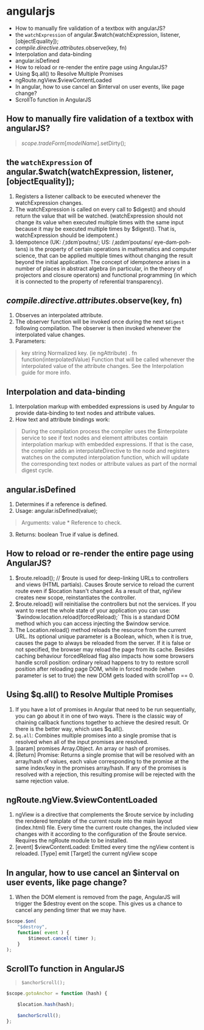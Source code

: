 # angularjs
<!-- MarkdownTOC -->

- How to manually fire validation of a textbox with angularJS?
- the `watchExpression` of angular.$watch\(watchExpression, listener, \[objectEquality\]\);
- $compile.directive.attributes.$observe\(key, fn\)
- Interpolation and data-binding
- angular.isDefined
- How to reload or re-render the entire page using AngularJS?
- Using $q.all\(\) to Resolve Multiple Promises
- ngRoute.ngView.$viewContentLoaded
- In angular, how to use cancel an $interval on user events, like page change?
- ScrollTo function in AngularJS

<!-- /MarkdownTOC -->

## How to manually fire validation of a textbox with angularJS?
> $scope.tradeForm[modelName].$setDirty();

## the `watchExpression` of angular.$watch(watchExpression, listener, [objectEquality]);
1. Registers a listener callback to be executed whenever the watchExpression changes.
2. The watchExpression is called on every call to $digest() and should return the value that will be watched. (watchExpression should not change its value when executed multiple times with the same input because it may be executed multiple times by $digest(). That is, watchExpression should be idempotent.)
3. Idempotence (UK: /ˌɪdɛmˈpoʊtns/; US: /ˌaɪdᵻmˈpoʊtəns/ eye-dəm-poh-təns) is the property of certain operations in mathematics and computer science, that can be applied multiple times without changing the result beyond the initial application. The concept of idempotence arises in a number of places in abstract algebra (in particular, in the theory of projectors and closure operators) and functional programming (in which it is connected to the property of referential transparency).

## $compile.directive.attributes.$observe(key, fn)
1. Observes an interpolated attribute.
2. The observer function will be invoked once during the next `$digest` following compilation. The observer is then invoked whenever the interpolated value changes.
3. Parameters:
> key	string	Normalized key. (ie ngAttribute) .
> fn	function(interpolatedValue)	Function that will be called whenever the interpolated value of the attribute changes. See the Interpolation guide for more info.

## Interpolation and data-binding
1. Interpolation markup with embedded expressions is used by Angular to provide data-binding to text nodes and attribute values.
2. How text and attribute bindings work:
> During the compilation process the compiler uses the $interpolate service to see if text nodes and element attributes contain interpolation markup with embedded expressions.
> If that is the case, the compiler adds an interpolateDirective to the node and registers watches on the computed interpolation function, which will update the corresponding text nodes or attribute values as part of the normal digest cycle.

## angular.isDefined
1. Determines if a reference is defined.
2. Usage: angular.isDefined(value);
> Arguments:	value	*	Reference to check.
3. Returns:	boolean	True if value is defined.

## How to reload or re-render the entire page using AngularJS?
1. $route.reload(); // $route is used for deep-linking URLs to controllers and views (HTML partials). Causes $route service to reload the current route even if $location hasn't changed. As a result of that, ngView creates new scope, reinstantiates the controller.
2. $route.reload() will reinitialise the controllers but not the services. If you want to reset the whole state of your application you can use: `$window.location.reload(forcedReload);` This is a standard DOM method which you can access injecting the $window  service.
3. The Location.reload() method reloads the resource from the current URL. Its optional unique parameter is a Boolean, which, when it is true, causes the page to always be reloaded from the server. If it is false or not specified, the browser may reload the page from its cache. Besides caching behaviour forcedReload flag also impacts how some browsers handle scroll position: ordinary reload happens to try to restore scroll position after reloading page DOM, while in forced mode (when parameter is set to true) the new DOM gets loaded with scrollTop == 0.

## Using $q.all() to Resolve Multiple Promises
1. If you have a lot of promises in Angular that need to be run sequentially, you can go about it in one of two ways. There is the classic way of chaining callback functions together to achieve the desired result. Or there is the better way, which uses $q.all().
2. `$q.all`: Combines multiple promises into a single promise that is resolved when all of the input promises are resolved.
3. [param] promises Array.<Promise>Object.<Promise> An array or hash of promises.
4. [Return] Promise: Returns a single promise that will be resolved with an array/hash of values, each value corresponding to the promise at the same index/key in the promises array/hash. If any of the promises is resolved with a rejection, this resulting promise will be rejected with the same rejection value.

## ngRoute.ngView.$viewContentLoaded
1. ngView is a directive that complements the $route service by including the rendered template of the current route into the main layout (index.html) file. Every time the current route changes, the included view changes with it according to the configuration of the $route service. Requires the ngRoute module to be installed.
2. [event] $viewContentLoaded: Emitted every time the ngView content is reloaded. [Type] emit [Target] the current ngView scope

## In angular, how to use cancel an $interval on user events, like page change?
1. When the DOM element is removed from the page, AngularJS will trigger the $destroy event on the scope. This gives us a chance to cancel any pending timer that we may have.
````javascript
$scope.$on(
    "$destroy",
    function( event ) {
        $timeout.cancel( timer );
    }
);
````

## ScrollTo function in AngularJS
> `$anchorScroll();`
````js
$scope.gotoAnchor = function (hash) {

    $location.hash(hash);

    $anchorScroll();
};
````
